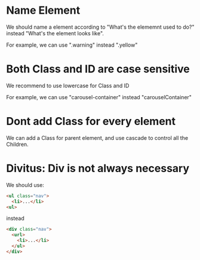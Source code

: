 # Name Element
We should name a element according to "What's the elememnt used to do?" instead "What's the element looks like".

For example, we can use ".warning" instead ".yellow"

# Both Class and ID are case sensitive
We recommend to use lowercase for Class and ID

For example, we can use "carousel-container" instead "carouselContainer"

# Dont add Class for every element
We can add a Class for parent element, and use cascade to control all the Children.


# Divitus: Div is not always necessary
We should use:
```html
<ul class="nav">
  <li>...</li>
<ul>
```
instead
```html
<div class="nav">
  <url>
    <li>...</li>
  </ul>
</div>
```
